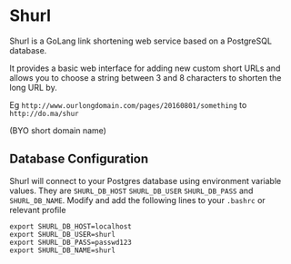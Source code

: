 # Shurl
Shurl is a GoLang link shortening web service based on a PostgreSQL database.

It provides a basic web interface for adding new custom short URLs and allows you to choose a string between 3 and 8 characters to shorten the long URL by.

Eg
`http://www.ourlongdomain.com/pages/20160801/something` to `http://do.ma/shur`

(BYO short domain name)

## Database Configuration
Shurl will connect to your Postgres database using environment variable values.  They are `SHURL_DB_HOST` `SHURL_DB_USER` `SHURL_DB_PASS` and `SHURL_DB_NAME`.
Modify and add the following lines to your `.bashrc` or relevant profile
```
export SHURL_DB_HOST=localhost
export SHURL_DB_USER=shurl
export SHURL_DB_PASS=passwd123
export SHURL_DB_NAME=shurl
```
